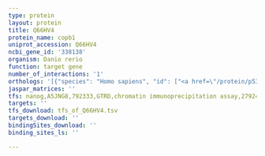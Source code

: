 ```yaml
---
type: protein
layout: protein
title: Q66HV4
protein_name: copb1
uniprot_accession: Q66HV4
ncbi_gene_id: '338138'
organism: Danio rerio
function: target gene
number_of_interactions: '1'
orthologs: '[{"species": "Homo sapiens", "id": ["<a href=\"/protein/p53618\">P53618</a>"]}, {"species": "Mus musculus", "id": ["<a href=\"/protein/q9jif7\">Q9JIF7</a>"]}, {"species": "Rattus norvegicus", "id": ["<a href=\"/protein/p23514\">P23514</a>"]}, {"species": "Drosophila melanogaster", "id": ["<a href=\"/protein/p45437\">P45437</a>"]}, {"species": "Caenorhabditis elegans", "id": ["Q9TYL9"]}, {"species": "Saccharomyces cerevisiae", "id": ["<a href=\"/protein/p41810\">P41810</a>"]}]'
jaspar_matrices: ''
tfs: nanog,A5JNG8,792333,GTRD,chromatin immunoprecipitation assay,27924024%5Buid%5D,No
targets: ''
tfs_download: tfs_of_Q66HV4.tsv
targets_download: ''
bindingSites_download: ''
binding_sites_ls: ''

---
```

